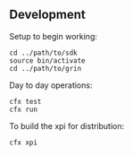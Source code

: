 Development
-----------

Setup to begin working:

    cd ../path/to/sdk
    source bin/activate
    cd ../path/to/grin

Day to day operations:

    cfx test
    cfx run

To build the xpi for distribution:

    cfx xpi
